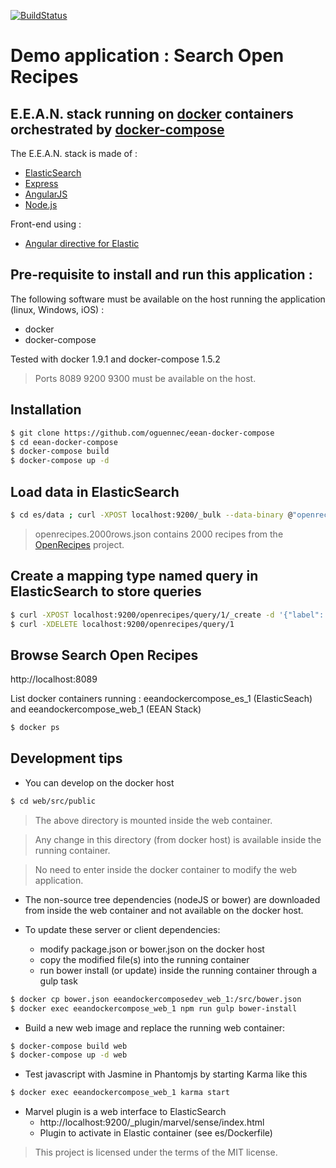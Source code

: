 [![BuildStatus](https://travis-ci.org/oguennec/angular-elastic-runner.svg?branch=master)](https://travis-ci.org/oguennec/angular-elastic-runner)

# Demo application : Search Open Recipes
## E.E.A.N. stack running on [docker] containers orchestrated by [docker-compose]

The E.E.A.N. stack is made of :
   - [ElasticSearch]
   - [Express]
   - [AngularJS]
   - [Node.js]

Front-end using :
   - [Angular directive for Elastic]

## Pre-requisite to install and run this application :
The following software must be available on the host running the application (linux, Windows, iOS) :
   * docker
   * docker-compose

Tested with docker 1.9.1 and docker-compose 1.5.2
> Ports 8089 9200 9300 must be available on the host.

## Installation
```sh
$ git clone https://github.com/oguennec/eean-docker-compose
$ cd eean-docker-compose 
$ docker-compose build
$ docker-compose up -d
```

## Load data in ElasticSearch
```sh
$ cd es/data ; curl -XPOST localhost:9200/_bulk --data-binary @"openrecipes.2000rows.json"
```
>openrecipes.2000rows.json contains 2000 recipes from the [OpenRecipes] project.

## Create a mapping type named query in ElasticSearch to store queries
```sh
$ curl -XPOST localhost:9200/openrecipes/query/1/_create -d '{"label": "dummy doc to create type"}'                 
$ curl -XDELETE localhost:9200/openrecipes/query/1   
```

## Browse Search Open Recipes
http://localhost:8089

List docker containers running : eeandockercompose_es_1 (ElasticSeach) and eeandockercompose_web_1 (EEAN Stack)
```sh
$ docker ps
```

## Development tips
* You can develop on the docker host
```sh
$ cd web/src/public
```
> The above directory is mounted inside the web container.

> Any change in this directory (from docker host) is available inside the running container.

> No need to enter inside the docker container to modify the web application.

* The non-source tree dependencies (nodeJS or bower) are downloaded from inside the web container and not available on the docker host.

* To update these server or client dependencies:
   - modify package.json or bower.json on the docker host
   - copy the modified file(s) into the running container
   - run bower install (or update) inside the running container through a gulp task
```sh
$ docker cp bower.json eeandockercomposedev_web_1:/src/bower.json
$ docker exec eeandockercompose_web_1 npm run gulp bower-install
```

* Build a new web image and replace the running web container:
```sh
$ docker-compose build web
$ docker-compose up -d web
```
* Test javascript with Jasmine in Phantomjs by starting Karma like this
```sh
$ docker exec eeandockercompose_web_1 karma start
```

* Marvel plugin is a web interface to ElasticSearch
  - http://localhost:9200/_plugin/marvel/sense/index.html
  - Plugin to activate in  Elastic container (see es/Dockerfile)

[docker]: <https://www.docker.com>
[docker-compose]: <https://docs.docker.com/compose>
[Node.js]: <https://nodejs.org/en/>
[Express]: <http://expressjs.com>
[AngularJS]: <https://angularjs.org>
[Angular directive for Elastic]: <https://github.com/dncrews/angular-elastic-builder>
[Material Design for Bootstrap]: <http://fezvrasta.github.io/bootstrap-material-design/bootstrap-elements.html>
[Angular directive for json pretty display]: https://github.com/darul75/ng-prettyjson
[ElasticSearch]: <https://www.elastic.co/products/elasticsearch>
[OpenRecipes]: <https://github.com/fictivekin/openrecipes>

> This project is licensed under the terms of the MIT license.
